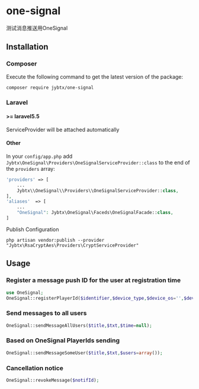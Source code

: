 # one-signal
测试消息推送用OneSignal

## Installation

### Composer
Execute the following command to get the latest version of the package:

```terminal
composer require jybtx/one-signal
```

### Laravel

#### >= laravel5.5

ServiceProvider will be attached automatically

#### Other

In your `config/app.php` add `Jybtx\OneSignal\Providers\OneSignalServiceProvider::class` to the end of the `providers` array:

```php
'providers' => [
    ...
    Jybtx\\OneSignal\\Providers\\OneSignalServiceProvider::class,
],
'aliases'  => [
    ...
    "OneSignal": Jybtx\OneSignal\Faceds\OneSignalFacade::class,
]
```
Publish Configuration

```shell
php artisan vendor:publish --provider "Jybtx\RsaCryptAes\Providers\CryptServiceProvider"
```

## Usage

### Register a message push ID for the user at registration time
```php
use OneSignal;
OneSignal::registerPlayerId($identifier,$device_type,$device_os='',$device_model='');
```

### Send messages to all users
```php
OneSignal::sendMessageAllUsers($title,$txt,$time=null);
```

### Based on OneSignal PlayerIds sending
```php
OneSignal::sendMessageSomeUser($title,$txt,$users=array());
```

### Cancellation notice
```php
OneSignal::revokeMessage($notifId);
```